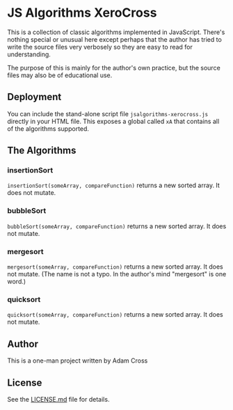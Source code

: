 # JS Algorithms XeroCross

This is a collection of classic algorithms implemented in JavaScript.  There's
nothing special or unusual here except perhaps that the author has tried to write the source
files very verbosely so they are easy to read for understanding.

The purpose of this is mainly for the author's own practice, but the source files
may also be of educational use.

## Deployment

You can include the stand-alone script file `jsalgorithms-xerocross.js` directly in
your HTML file.  This exposes a global called `xA` that contains all of the algorithms
supported.

## The Algorithms


### insertionSort

`insertionSort(someArray, compareFunction)` returns a new sorted array.
It does not mutate.

### bubbleSort

`bubbleSort(someArray, compareFunction)` returns a new sorted array.
It does not mutate.

### mergesort

`mergesort(someArray, compareFunction)` returns a new sorted array.
It does not mutate.  (The name is not a typo.  In the author's mind "mergesort" is one word.)

### quicksort

`quicksort(someArray, compareFunction)` returns a new sorted array.
It does not mutate.

## Author

This is a one-man project written by Adam Cross


## License

See the [LICENSE.md](LICENSE.md) file for details.

